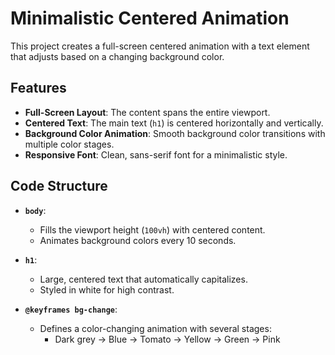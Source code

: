 # Minimalistic Centered Animation

This project creates a full-screen centered animation with a text element that adjusts based on a changing background color.

## Features

- **Full-Screen Layout**: The content spans the entire viewport.
- **Centered Text**: The main text (`h1`) is centered horizontally and vertically.
- **Background Color Animation**: Smooth background color transitions with multiple color stages.
- **Responsive Font**: Clean, sans-serif font for a minimalistic style.

## Code Structure

- **`body`**:
  - Fills the viewport height (`100vh`) with centered content.
  - Animates background colors every 10 seconds.
  
- **`h1`**:
  - Large, centered text that automatically capitalizes.
  - Styled in white for high contrast.

- **`@keyframes bg-change`**:
  - Defines a color-changing animation with several stages:
    - Dark grey → Blue → Tomato → Yellow → Green → Pink



